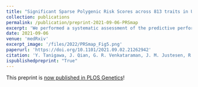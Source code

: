 ```yaml
---
title: "Significant Sparse Polygenic Risk Scores across 813 traits in UK Biobank"
collection: publications
permalink: /publication/preprint-2021-09-06-PRSmap
excerpt: 'We performed a systematic assessment of the predictive performance of PRS models across >1,500 traits in UK Biobank and report 813 PRS models with significant predictive performance.'
date: 2021-09-06
venue: 'medRxiv'
excerpt_image: '/files/2022/PRSmap_Fig5.png'
paperurl: 'https://doi.org/10.1101/2021.09.02.21262942'
citation: 'Y. Tanigawa, J. Qian, G. R. Venkataraman, J. M. Justesen, R. Li, R. Tibshirani, T. Hastie, M. A. Rivas, Significant Sparse Polygenic Risk Scores across 813 traits in UK Biobank. medRxiv 2021.09.02.21262942 (2021).'
ispublishedpreprint: "True"
---
```


This preprint is [now published in PLOS Genetics](/publication/2022-03-24-PRSmap)!
